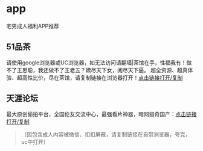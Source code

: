 # app
宅男成人福利APP推荐

## 51品茶
请使用google浏览器或UC浏览器，如无法访问请翻墙|茶馆在手，性福我有！做不了王思聪，我还做不了王老五？嫖尽天下女，阅尽天下逼。
超全资源、超真体验、超高性比价，尽在茶馆，请复制链接在浏览器打开！[点击链接打开/复制](https://23.mvvikt.com?code=aGFBQ)

## 天涯论坛
最大原创偷拍平台，全国伦友交流中心，最强看片神器，暗网猎奇国产：[点击链接打开/复制](https://955.buxick.com/?code=aQBk)
>（因包含成人内容被微信、扣扣屏蔽，请复制链接在自带浏览器，夸克，uc中打开）

